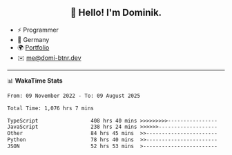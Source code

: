 <h2 align="center">👋 Hello! I'm Dominik.</h2>

- ⚡ Programmer
- 📍 Germany
- 🌍 [Portfolio](https://domi-btnr.dev)
- ✉️ [me@domi-btnr.dev](mailto://me@domi-btnr.dev)

---
📊 **WakaTime Stats**
<!--START_SECTION:waka-->

```txt
From: 09 November 2022 - To: 09 August 2025

Total Time: 1,076 hrs 7 mins

TypeScript                 408 hrs 40 mins >>>>>>>>>----------------   37.98 %
JavaScript                 238 hrs 24 mins >>>>>>-------------------   22.15 %
Other                      84 hrs 45 mins  >>-----------------------   07.88 %
Python                     78 hrs 40 mins  >>-----------------------   07.31 %
JSON                       52 hrs 53 mins  >------------------------   04.92 %
```

<!--END_SECTION:waka-->
